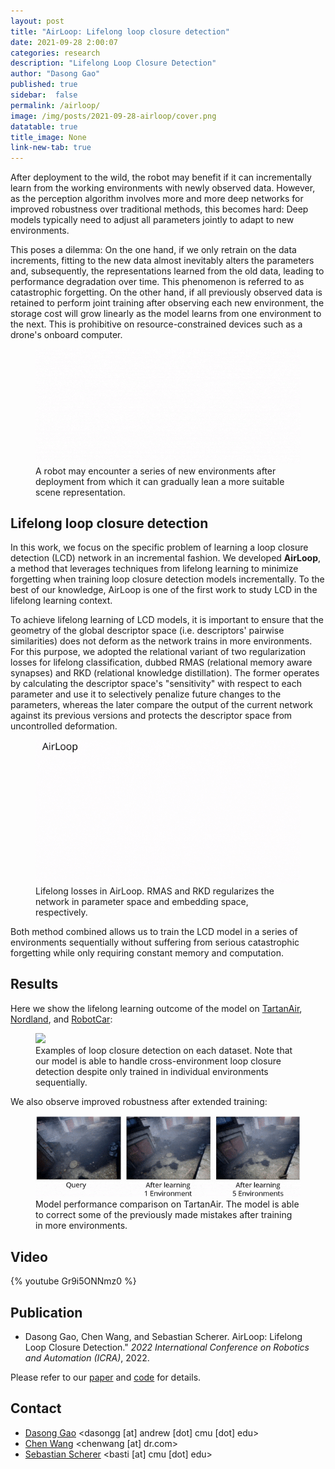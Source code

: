 ```yaml
---
layout: post
title: "AirLoop: Lifelong loop closure detection"
date: 2021-09-28 2:00:07
categories: research
description: "Lifelong Loop Closure Detection"
author: "Dasong Gao"
published: true
sidebar:  false
permalink: /airloop/
image: /img/posts/2021-09-28-airloop/cover.png
datatable: true
title_image: None
link-new-tab: true
---
```


After deployment to the wild, the robot may benefit if it can incrementally learn from the working environments with newly observed data. 
However, as the perception algorithm involves more and more deep networks for improved robustness over traditional methods, this becomes hard: Deep models typically need to adjust all parameters jointly to adapt to new environments.

This poses a dilemma: On the one hand, if we only retrain on the data increments, fitting to the new data almost inevitably alters the parameters and, subsequently, the representations learned from the old data, leading to performance degradation over time.
This phenomenon is referred to as catastrophic forgetting.
On the other hand, if all previously observed data is retained to perform joint training after observing each new environment, the storage cost will grow linearly as the model learns from one environment to the next.
This is prohibitive on resource-constrained devices such as a drone's onboard computer.

<figure>
    <img src="/img/posts/2021-09-28-airloop/motivation.gif" />
    <figcaption>
        A robot may encounter a series of new environments after deployment from which it can gradually lean a more suitable scene representation.
    </figcaption>
</figure>

## Lifelong loop closure detection

In this work, we focus on the specific problem of learning a loop closure detection (LCD) network in an incremental fashion.
We developed **AirLoop**, a method that leverages techniques from lifelong learning to minimize forgetting when training loop closure detection models incrementally.
To the best of our knowledge, AirLoop is one of the first work to study LCD in the lifelong learning context.

To achieve lifelong learning of LCD models, it is important to ensure that the geometry of the global descriptor space (i.e. descriptors' pairwise similarities) does not deform as the network trains in more environments.
For this purpose, we adopted the relational variant of two regularization losses for lifelong classification, dubbed RMAS (relational memory aware synapses) and RKD (relational knowledge distillation).
The former operates by calculating the descriptor space's "sensitivity" with respect to each parameter and use it to selectively penalize future changes to the parameters, whereas the later compare the output of the current network against its previous versions and protects the descriptor space from uncontrolled deformation.

<figure>
    <img src="/img/posts/2021-09-28-airloop/approach.gif" />
    <figcaption>
        Lifelong losses in AirLoop. RMAS and RKD regularizes the network in parameter space and embedding space, respectively.
    </figcaption>
</figure>

Both method combined allows us to train the LCD model in a series of environments sequentially without suffering from serious catastrophic forgetting while only requiring constant memory and computation.

## Results

Here we show the lifelong learning outcome of the model on [TartanAir](https://theairlab.org/tartanair-dataset/), [Nordland](https://webdiis.unizar.es/~jmfacil/pr-nordland/), and [RobotCar](https://robotcar-dataset.robots.ox.ac.uk/):

<figure>
    <img src="/img/posts/2021-09-28-airloop/all-datasets.png" />
    <figcaption>
        Examples of loop closure detection on each dataset. Note that our model is able to handle cross-environment loop closure detection despite only trained in individual environments sequentially.
    </figcaption>
</figure>

We also observe improved robustness after extended training:

<figure>
    <img src="/img/posts/2021-09-28-airloop/tartanair-ll.gif" />
    <figcaption>
        Model performance comparison on TartanAir. The model is able to correct some of the previously made mistakes after training in more environments.
    </figcaption>
</figure>

## Video

{% youtube Gr9i5ONNmz0 %}

## Publication

 - Dasong Gao, Chen Wang, and Sebastian Scherer. AirLoop: Lifelong Loop Closure Detection." *2022 International Conference on Robotics and Automation (ICRA)*, 2022.

Please refer to our [paper](https://arxiv.org/pdf/2109.08975) and [code](https://github.com/wang-chen/AirLoop) for details.

## Contact

 - [Dasong Gao](http://theairlab.org/team/dasongg/) <dasongg [at] andrew [dot] cmu [dot] edu>
 - [Chen Wang](https://chenwang.site) <chenwang [at] dr.com>
 - [Sebastian Scherer](http://theairlab.org/team/sebastian/) <basti [at] cmu [dot] edu>
